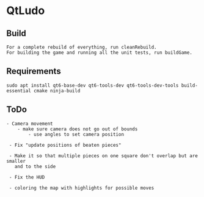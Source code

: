 # QtLudo

## Build
    For a complete rebuild of everything, run cleanRebuild.
    For building the game and running all the unit tests, run buildGame.

## Requirements
    sudo apt install qt6-base-dev qt6-tools-dev qt6-tools-dev-tools build-essential cmake ninja-build

## ToDo
    - Camera movement
        - make sure camera does not go out of bounds
            - use angles to set camera position

     - Fix "update positions of beaten pieces"

     - Make it so that multiple pieces on one square don't overlap but are smaller 
       and to the side

     - Fix the HUD

     - coloring the map with highlights for possible moves


